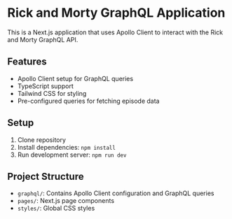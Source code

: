 # Rick and Morty GraphQL Application

This is a Next.js application that uses Apollo Client to interact with the Rick and Morty GraphQL API.

## Features

- Apollo Client setup for GraphQL queries
- TypeScript support
- Tailwind CSS for styling
- Pre-configured queries for fetching episode data

## Setup

1. Clone repository
2. Install dependencies: `npm install`
3. Run development server: `npm run dev`

## Project Structure

- `graphql/`: Contains Apollo Client configuration and GraphQL queries
- `pages/`: Next.js page components
- `styles/`: Global CSS styles
